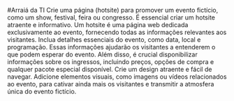 #Arraiá da TI
    Crie uma página (hotsite) para promover um evento fictício, como um show, festival,
    feira ou congresso. É essencial criar um hotsite atraente e informativo. Um hotsite é
    uma página web dedicada exclusivamente ao evento, fornecendo todas as informações
    relevantes aos visitantes.  Inclua detalhes essenciais do evento, como data, local e
    programação. Essas informações ajudarão os visitantes a entenderem o que podem
    esperar do evento. Além disso, é crucial disponibilizar informações sobre os ingressos,
    incluindo preços, opções de compra e qualquer pacote especial disponível. Crie um
    design atraente e fácil de navegar. Adicione elementos visuais, como imagens ou
    vídeos relacionados ao evento, para cativar ainda mais os visitantes e transmitir a
    atmosfera única do evento fictício.
